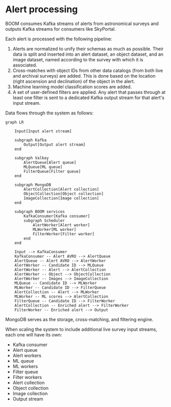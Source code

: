 # Alert processing

BOOM consumes Kafka streams of alerts from astronomical surveys
and outputs Kafka streams for consumers like SkyPortal.

Each alert is processed with the following pipeline:

1. Alerts are normalized to unify their schemas as much as possible.
   Their data is split and inserted into an alert dataset,
   an object dataset, and an image dataset, named according to the survey
   with which it is associated.
2. Cross-matches with object IDs from other data catalogs
   (from both live and archival surveys) are added.
   This is done based on the location (right ascension and declination)
   of the object in the alert.
3. Machine learning model classification scores are added.
4. A set of user-defined filters are applied.
   Any alert that passes through at least one filter is sent
   to a dedicated Kafka output stream for that alert's input stream.

Data flows through the system as follows:

```mermaid
graph LR

    Input[Input alert stream]

    subgraph Kafka
        Output[Output alert stream]
    end

    subgraph Valkey
        AlertQueue[Alert queue]
        MLQueue[ML queue]
        FilterQueue[Filter queue]
    end

    subgraph MongoDB
        AlertCollection[Alert collection]
        ObjectCollection[Object collection]
        ImageCollection[Image collection]
    end

    subgraph BOOM services
        KafkaConsumer[Kafka consumer]
        subgraph Scheduler
            AlertWorker[Alert worker]
            MLWorker[ML worker]
            FilterWorker[Filter worker]
        end
    end

    Input --> KafkaConsumer
    KafkaConsumer -- Alert AVRO --> AlertQueue
    AlertQueue -- Alert AVRO --> AlertWorker
    AlertWorker -- Candidate ID --> MLQueue
    AlertWorker -- Alert --> AlertCollection
    AlertWorker -- Object --> ObjectCollection
    AlertWorker -- Images --> ImageCollection
    MLQueue -- Candidate ID --> MLWorker
    MLWorker -- Candidate ID --> FilterQueue
    AlertCollection -- Alert --> MLWorker
    MLWorker -- ML scores --> AlertCollection
    FilterQueue -- Candidate ID --> FilterWorker
    AlertCollection -- Enriched alert --> FilterWorker
    FilterWorker -- Enriched alert --> Output
```

MongoDB serves as the storage, cross-matching, and filtering engine.

When scaling the system to include additional live survey input streams,
each one will have its own:

- Kafka consumer
- Alert queue
- Alert workers
- ML queue
- ML workers
- Filter queue
- Filter workers
- Alert collection
- Object collection
- Image collection
- Output stream
